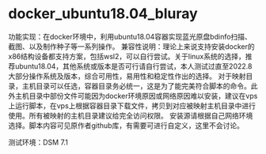 # docker_ubuntu18.04_bluray
功能实现：在docker环境中，利用ubuntu18.04容器实现蓝光原盘bdinfo扫描、截图、以及制作种子等一系列操作。
兼容性说明：理论上来说支持安装docker的x86结构设备都支持方案，包括wsl2，可以自行尝试。关于linux系统的选择，推荐ubuntu18.04，其他系统或版本是否可行请自行尝试，本人测试过直至2022.8大部分操作系统及版本，综合可用性，易用性和稳定性作出的选择。
对于映射目录，主机目录可以任选，容器目录务必统一，这是为了能完美符合脚本的命令。此外主机目录中部份文件可能因为docker环境原因或网络原因难以安装，建议在vps上运行脚本，在vps上根据容器目录下载文件，拷贝到对应被映射主机目录中进行使用。所有被映射的主机目录建议给完全访问权限。
安装源请根据自己网络环境选择。脚本内容可见原作者github库，有需要可进行自定义，这里不会讨论。

测试环境：DSM 7.1
